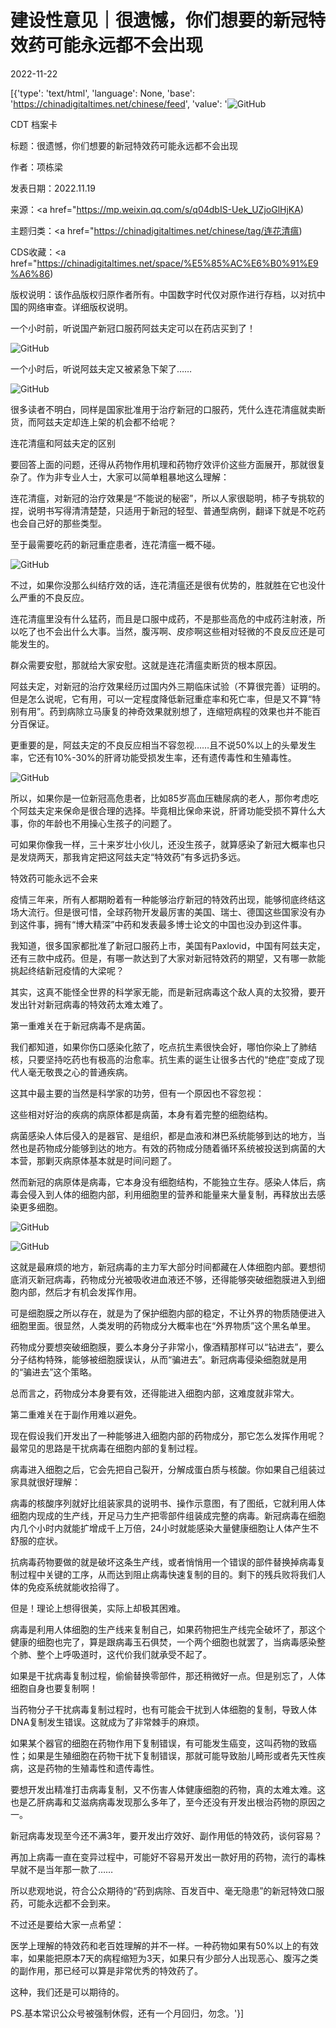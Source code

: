 # 建设性意见｜很遗憾，你们想要的新冠特效药可能永远都不会出现

2022-11-22

[{'type': 'text/html', 'language': None, 'base': 'https://chinadigitaltimes.net/chinese/feed', 'value': '![GitHub](https://chinadigitaltimes.net/chinese/files/2022/11/65c18370.jpeg)

CDT 档案卡

标题：很遗憾，你们想要的新冠特效药可能永远都不会出现

作者：项栋梁

发表日期：2022.11.19

来源：<a href="https://mp.weixin.qq.com/s/q04dbIS-Uek_UZjoGlHjKA)

主题归类：<a href="https://chinadigitaltimes.net/chinese/tag/连花清瘟)

CDS收藏：<a href="https://chinadigitaltimes.net/space/%E5%85%AC%E6%B0%91%E9%A6%86)

版权说明：该作品版权归原作者所有。中国数字时代仅对原作进行存档，以对抗中国的网络审查。详细版权说明。





一个小时前，听说国产新冠口服药阿兹夫定可以在药店买到了！

![GitHub](https://chinadigitaltimes.net/chinese/files/2022/11/post-689975-637c37fed43d1.png)

一个小时后，听说阿兹夫定又被紧急下架了……

![GitHub](https://chinadigitaltimes.net/chinese/files/2022/11/post-689975-637c37fedcc17.png)

很多读者不明白，同样是国家批准用于治疗新冠的口服药，凭什么连花清瘟就卖断货，而阿兹夫定却连上架的机会都不给呢？

连花清瘟和阿兹夫定的区别

要回答上面的问题，还得从药物作用机理和药物疗效评价这些方面展开，那就很复杂了。作为非专业人士，大家可以简单粗暴地这么理解：

连花清瘟，对新冠的治疗效果是“不能说的秘密”，所以人家很聪明，柿子专挑软的捏，说明书写得清清楚楚，只适用于新冠的轻型、普通型病例，翻译下就是不吃药也会自己好的那些类型。

至于最需要吃药的新冠重症患者，连花清瘟一概不碰。

![GitHub](https://chinadigitaltimes.net/chinese/files/2022/11/post-689975-637c37feeff8a.png)

不过，如果你没那么纠结疗效的话，连花清瘟还是很有优势的，胜就胜在它也没什么严重的不良反应。

连花清瘟里没有什么猛药，而且是口服中成药，不是那些高危的中成药注射液，所以吃了也不会出什么大事。当然，腹泻啊、皮疹啊这些相对轻微的不良反应还是可能发生的。

群众需要安慰，那就给大家安慰。这就是连花清瘟卖断货的根本原因。

阿兹夫定，对新冠的治疗效果经历过国内外三期临床试验（不算很完善）证明的。但是怎么说呢，它有用，可以一定程度降低新冠重症率和死亡率，但是又不算“特别有用”。药到病除立马康复的神奇效果就别想了，连缩短病程的效果也并不能百分百保证。

更重要的是，阿兹夫定的不良反应相当不容忽视……且不说50%以上的头晕发生率，它还有10%-30%的肝肾功能受损发生率，还有遗传毒性和生殖毒性。

![GitHub](https://chinadigitaltimes.net/chinese/files/2022/11/post-689975-637c37ff09ee1.png)

所以，如果你是一位新冠高危患者，比如85岁高血压糖尿病的老人，那你考虑吃个阿兹夫定来保命是很合理的选择。毕竟相比保命来说，肝肾功能受损不算什么大事，你的年龄也不用操心生孩子的问题了。

可如果你像我一样，三十来岁壮小伙儿，还没生孩子，就算感染了新冠大概率也只是发烧两天，那我肯定把这阿兹夫定“特效药”有多远扔多远。

特效药可能永远不会来

疫情三年来，所有人都期盼着有一种能够治疗新冠的特效药出现，能够彻底终结这场大流行。但是很可惜，全球药物开发最厉害的美国、瑞士、德国这些国家没有办到这件事，拥有“博大精深”中药和发表最多博士论文的中国也没办到这件事。

我知道，很多国家都批准了新冠口服药上市，美国有Paxlovid，中国有阿兹夫定，还有三款中成药。但是，有哪一款达到了大家对新冠特效药的期望，又有哪一款能挑起终结新冠疫情的大梁呢？

其实，这真不能怪全世界的科学家无能，而是新冠病毒这个敌人真的太狡猾，要开发出针对新冠病毒的特效药太难太难了。

第一重难关在于新冠病毒不是病菌。

我们都知道，如果你伤口感染化脓了，吃点抗生素很快会好，哪怕你染上了肺结核，只要坚持吃药也有极高的治愈率。抗生素的诞生让很多古代的“绝症”变成了现代人毫无敬畏之心的普通疾病。

这其中最主要的当然是科学家的功劳，但有一个原因也不容忽视：

这些相对好治的疾病的病原体都是病菌，本身有着完整的细胞结构。

病菌感染人体后侵入的是器官、是组织，都是血液和淋巴系统能够到达的地方，当然也是药物成分能够到达的地方。有效的药物成分随着循环系统被投送到病菌的大本营，那剿灭病原体基本就是时间问题了。

然而新冠的病原体是病毒，它本身没有细胞结构，不能独立生存。感染人体后，病毒会侵入到人体的细胞内部，利用细胞里的营养和能量来大量复制，再释放出去感染更多细胞。

![GitHub](https://chinadigitaltimes.net/chinese/files/2022/11/post-689975-637c37ff1e1e5.png)

![GitHub](https://chinadigitaltimes.net/chinese/files/2022/11/post-689975-637c37ff2993b.png)

这就是最麻烦的地方，新冠病毒的主力军大部分时间都藏在人体细胞内部。要想彻底消灭新冠病毒，药物成分光被吸收进血液还不够，还得能够突破细胞膜进入到细胞内部，然后才有机会发挥作用。

可是细胞膜之所以存在，就是为了保护细胞内部的稳定，不让外界的物质随便进入细胞里面。很显然，人类发明的药物成分大概率也在“外界物质”这个黑名单里。

药物成分要想突破细胞膜，要么本身分子非常小，像酒精那样可以“钻进去”，要么分子结构特殊，能够被细胞膜误认，从而“骗进去”。新冠病毒侵染细胞就是用的“骗进去”这个策略。

总而言之，药物成分本身要有效，还得能进入细胞内部，这难度就非常大。

第二重难关在于副作用难以避免。

现在假设我们开发出了一种能够进入细胞内部的药物成分，那它怎么发挥作用呢？最常见的思路是干扰病毒在细胞内部的复制过程。

病毒进入细胞之后，它会先把自己裂开，分解成蛋白质与核酸。你如果自己组装过家具就很好理解：

病毒的核酸序列就好比组装家具的说明书、操作示意图，有了图纸，它就利用人体细胞内现成的生产线，开足马力生产把零部件组装成完整的病毒。新冠病毒在细胞内几个小时内就能扩增成千上万倍，24小时就能感染大量健康细胞让人体产生不舒服的症状。

抗病毒药物要做的就是破坏这条生产线，或者悄悄用一个错误的部件替换掉病毒复制过程中关键的工序，从而达到阻止病毒快速复制的目的。剩下的残兵败将我们人体的免疫系统就能收拾得了。

但是！理论上想得很美，实际上却极其困难。

病毒是利用人体细胞的生产线来复制自己，如果药物把生产线完全破坏了，那这个健康的细胞也完了，算是跟病毒玉石俱焚，一个两个细胞也就罢了，当病毒感染整个肺、整个上呼吸道时，这代价我们就承受不起了。

如果是干扰病毒复制过程，偷偷替换零部件，那还稍微好一点。但是别忘了，人体细胞自身也要复制啊！

当药物分子干扰病毒复制过程时，也有可能会干扰到人体细胞的复制，导致人体DNA复制发生错误。这就成为了非常棘手的麻烦。

如果某个器官的细胞在药物作用下复制错误，有可能发生癌变，这叫药物的致癌性；如果是生殖细胞在药物干扰下复制错误，那就可能导致胎儿畸形或者先天性疾病，这是药物的生殖毒性和遗传毒性。

要想开发出精准打击病毒复制，又不伤害人体健康细胞的药物，真的太难太难。这也是乙肝病毒和艾滋病病毒发现那么多年了，至今还没有开发出根治药物的原因之一。

新冠病毒发现至今还不满3年，要开发出疗效好、副作用低的特效药，谈何容易？

再加上病毒一直在变异过程中，可能好不容易开发出一款好用的药物，流行的毒株早就不是当年那一款了……

所以悲观地说，符合公众期待的“药到病除、百发百中、毫无隐患”的新冠特效口服药，可能永远都不会到来。

不过还是要给大家一点希望：

医学上理解的特效药和老百姓理解的并不一样。一种药物如果有50%以上的有效率，如果能把原本7天的病程缩短为3天，如果只有少部分人出现恶心、腹泻之类的副作用，那已经可以算是非常优秀的特效药了。

这种，我们还是可以期待的。

PS.基本常识公众号被强制休假，还有一个月回归，勿念。'}]